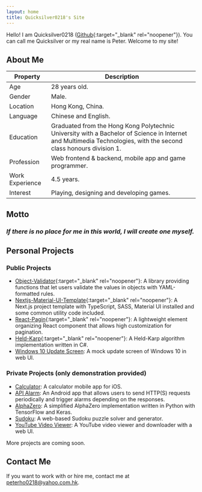 ```yaml
---
layout: home
title: Quicksilver0218's Site
---
```


Hello! I am Quicksilver0218 ([Github](https://github.com/Quicksilver0218){:target="_blank" rel="noopener"}). You can call me Quicksilver or my real name is Peter. Welcome to my site!

## About Me

| Property | Description |
| --- | --- |
| Age | 28 years old. |
| Gender | Male. |
| Location | Hong Kong, China. |
| Language | Chinese and English. |
| Education | Graduated from the Hong Kong Polytechnic University with a Bachelor of Science in Internet and Multimedia Technologies, with the second class honours division 1. |
| Profession | Web frontend & backend, mobile app and game programmer. |
| Work Experience | 4.5 years. |
| Interest | Playing, designing and developing games. |

## Motto
### *If there is no place for me in this world, I will create one myself.*

## Personal Projects
### Public Projects
- [Object-Validator](https://github.com/Quicksilver0218/Object-Validator){:target="_blank" rel="noopener"}: A library providing functions that let users validate the values in objects with YAML-formatted rules.
- [Nextjs-Material-UI-Template](https://github.com/Quicksilver0218/Nextjs-Material-UI-Template){:target="_blank" rel="noopener"}: A Next.js project template with TypeScript, SASS, Material UI installed and some common utility code included.
- [React-Pagin](https://github.com/Quicksilver0218/React-Pagin){:target="_blank" rel="noopener"}: A lightweight element organizing React component that allows high customization for pagination.
- [Held-Karp](https://github.com/Quicksilver0218/Held-Karp){:target="_blank" rel="noopener"}: A Held-Karp algorithm implementation written in C#.
- [Windows 10 Update Screen](/windows-10-update-sreen): A mock update screen of Windows 10 in web UI.

### Private Projects (only demonstration provided)
- [Calculator](/calculator): A calculator mobile app for iOS.
- [API Alarm](/api-alarm): An Android app that allows users to send HTTP(S) requests periodically and trigger alarms depending on the responses.
- [AlphaZero](/alphazero): A simplified AlphaZero implementation written in Python with TensorFlow and Keras.
- [Sudoku](/sudoku): A web-based Sudoku puzzle solver and generator.
- [YouTube Video Viewer](/youtube-video-viewer): A YouTube video viewer and downloader with a web UI.

More projects are coming soon.

## Contact Me
If you want to work with or hire me, contact me at [peterho0218@yahoo.com.hk](mailto:peterho0218@yahoo.com.hk).
